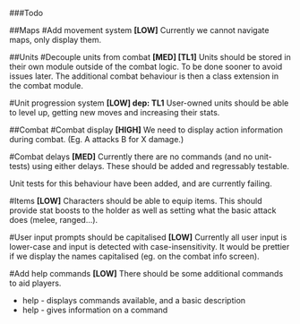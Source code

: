 ###Todo

##Maps
#Add movement system __[LOW]__
Currently we cannot navigate maps, only display them.

##Units
#Decouple units from combat __[MED] [TL1]__
Units should be stored in their own module outside of the combat logic.  To be done sooner to avoid issues later.  The additional combat behaviour is then a class extension in the combat module.

#Unit progression system __[LOW] dep: TL1__
User-owned units should be able to level up, getting new moves and increasing their stats.

##Combat
#Combat display __[HIGH]__
We need to display action information during combat.  (Eg. A attacks B for X damage.)

#Combat delays __[MED]__
Currently there are no commands (and no unit-tests) using either delays.  These should be added and regressably testable.

Unit tests for this behaviour have been added, and are currently failing.

#Items __[LOW]__
Characters should be able to equip items.  This should provide stat boosts to the holder as well as setting what the basic attack does (melee, ranged...).

#User input prompts should be capitalised __[LOW]__
Currently all user input is lower-case and input is detected with case-insensitivity.  It would be prettier if we display the names capitalised (eg. on the combat info screen).

#Add help commands __[LOW]__
There should be some additional commands to aid players.

* help           - displays commands available, and a basic description
* help <command> - gives information on a command
